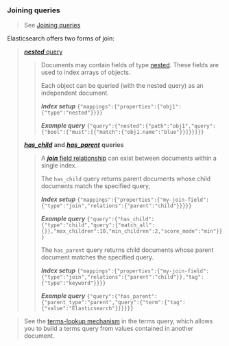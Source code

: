 ### Joining queries

> See [Joining queries](https://www.elastic.co/guide/en/elasticsearch/reference/7.17/joining-queries.html#joining-queries)
> 

Elasticsearch offers two forms of join:

> 
> [***nested*** query](https://www.elastic.co/guide/en/elasticsearch/reference/7.17/query-dsl-nested-query.html)
> 
>> 
>> Documents may contain fields of type [nested](https://www.elastic.co/guide/en/elasticsearch/reference/7.17/nested.html). These fields are used to index arrays of objects.
>> 
>> Each object can be queried (with the nested query) as an independent document.
>> 
>> ***Index setup*** `{"mappings":{"properties":{"obj1":{"type":"nested"}}}}`
>> 
>> ***Example query*** `{"query":{"nested":{"path":"obj1","query":{"bool":{"must":[{"match":{"obj1.name":"blue"}}]}}}}}	`
>> 
>
> [***has_child***](https://www.elastic.co/guide/en/elasticsearch/reference/7.17/query-dsl-has-child-query.html) **and** [***has_parent***](https://www.elastic.co/guide/en/elasticsearch/reference/7.17/query-dsl-has-parent-query.html) **queries**
> 
>> 
>> A [***join*** field relationship](https://www.elastic.co/guide/en/elasticsearch/reference/7.17/parent-join.html) can exist between documents within a single index. 
>> 
>> The `has_child` query returns parent documents whose child documents match the specified query,
>> 
>> ***Index setup*** `{"mappings":{"properties":{"my-join-field":{"type":"join","relations":{"parent":"child"}}}}}`
>> 
>> ***Example query*** `{"query":{"has_child":{"type":"child","query":{"match_all":{}},"max_children":10,"min_children":2,"score_mode":"min"}}}`
>>
>> The `has_parent` query returns child documents whose parent document matches the specified query.
>> 
>> ***Index setup*** `{"mappings":{"properties":{"my-join-field":{"type":"join","relations":{"parent":"child"}},"tag":{"type":"keyword"}}}}`
>> 
>> ***Example query*** `{"query":{"has_parent":{"parent_type":"parent","query":{"term":{"tag":{"value":"Elasticsearch"}}}}}}`
>> 

> 
> See the [terms-lookup mechanism](https://www.elastic.co/guide/en/elasticsearch/reference/7.17/query-dsl-terms-query.html#query-dsl-terms-lookup) in the terms query, which allows you to build a terms query from values contained in another document.
> 

